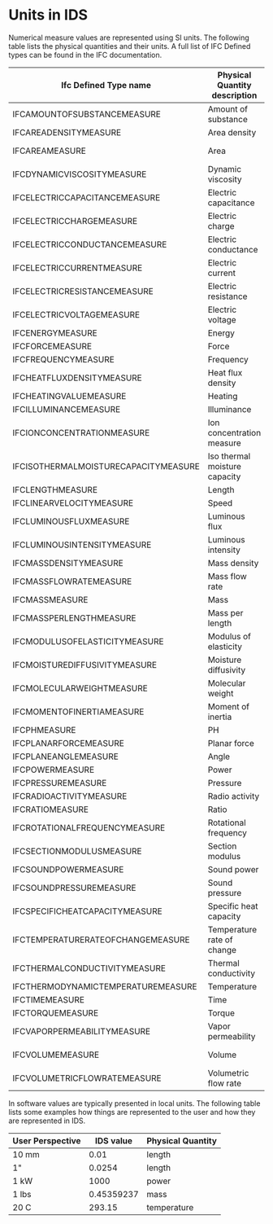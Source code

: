 # Units in IDS

Numerical measure values are represented using SI units. The following table lists the physical quantities and their units.
A full list of IFC Defined types can be found in the IFC documentation.

| Ifc Defined Type name                | Physical Quantity description | Unit         | Unit Symbol | Dimensional exponents   | Unit enumeration                                  |
| ------------------------------------ | ----------------------------- | ------------ | ----------- | ----------------------- | ------------------------------------------------- |
| IFCAMOUNTOFSUBSTANCEMEASURE          | Amount of substance           | mole         | mol         | (0, 0, 0, 0, 0, 1, 0)   | IfcUnitEnum.AMOUNTOFSUBSTANCEUNIT                 |
| IFCAREADENSITYMEASURE                | Area density                  |              | Kg/m2       | (-2, 1, 0, 0, 0, 0, 0)  | IfcDerivedUnitEnum.AREADENSITYUNIT                |
| IFCAREAMEASURE                       | Area                          | square meter | m2          | (2, 0, 0, 0, 0, 0, 0)   | IfcUnitEnum.AREAUNIT                              |
| IFCDYNAMICVISCOSITYMEASURE           | Dynamic viscosity             |              | Pa s        | (-1, 1, -1, 0, 0, 0, 0) | IfcDerivedUnitEnum.DYNAMICVISCOSITYUNIT           |
| IFCELECTRICCAPACITANCEMEASURE        | Electric capacitance          | farad        | F           | (-2, 1, 4, 1, 0, 0, 0)  | IfcUnitEnum.ELECTRICCAPACITANCEUNIT               |
| IFCELECTRICCHARGEMEASURE             | Electric charge               | coulomb      | C           | (0, 0, 1, 1, 0, 0, 0)   | IfcUnitEnum.ELECTRICCHARGEUNIT                    |
| IFCELECTRICCONDUCTANCEMEASURE        | Electric conductance          | siemens      | S           | (-2, -1, 3, 2, 0, 0, 0) | IfcUnitEnum.ELECTRICCONDUCTANCEUNIT               |
| IFCELECTRICCURRENTMEASURE            | Electric current              | ampere       | A           | (0, 0, 0, 1, 0, 0, 0)   | IfcUnitEnum.ELECTRICCURRENTUNIT                   |
| IFCELECTRICRESISTANCEMEASURE         | Electric resistance           | ohm          | Ω           | (2, 1, -3, -2, 0, 0, 0) | IfcUnitEnum.ELECTRICRESISTANCEUNIT                |
| IFCELECTRICVOLTAGEMEASURE            | Electric voltage              | volt         | V           | (2, 1, -3, -1, 0, 0, 0) | IfcUnitEnum.ELECTRICVOLTAGEUNIT                   |
| IFCENERGYMEASURE                     | Energy                        | joule        | J           | (2, 1, -2, 0, 0, 0, 0)  | IfcUnitEnum.ENERGYUNIT                            |
| IFCFORCEMEASURE                      | Force                         | newton       | N           | (1, 1, -2, 0, 0, 0, 0)  | IfcUnitEnum.FORCEUNIT                             |
| IFCFREQUENCYMEASURE                  | Frequency                     | hertz        | Hz          | (0, 0, -1, 0, 0, 0, 0)  | IfcUnitEnum.FREQUENCYUNIT                         |
| IFCHEATFLUXDENSITYMEASURE            | Heat flux density             |              | W/m2        | (0, 1, -3, 0, 0, 0, 0)  | IfcDerivedUnitEnum.HEATFLUXDENSITYUNIT            |
| IFCHEATINGVALUEMEASURE               | Heating                       |              | J/K         | (2, 1, -2, 0, -1, 0, 0) | IfcDerivedUnitEnum.HEATINGVALUEUNIT               |
| IFCILLUMINANCEMEASURE                | Illuminance                   | lux          | lx          | (-2, 0, 0, 0, 0, 0, 1)  | IfcUnitEnum.ILLUMINANCEUNIT                       |
| IFCIONCONCENTRATIONMEASURE           | Ion concentration measure     |              | mol/m3      | (-3, 1, 0, 0, 0, 0, 0)  | IfcDerivedUnitEnum.IONCONCENTRATIONUNIT           |
| IFCISOTHERMALMOISTURECAPACITYMEASURE | Iso thermal moisture capacity |              | m3/Kg       | (3, -1, 0, 0, 0, 0, 0)  | IfcDerivedUnitEnum.ISOTHERMALMOISTURECAPACITYUNIT |
| IFCLENGTHMEASURE                     | Length                        | meter        | m           | (1, 0, 0, 0, 0, 0, 0)   | IfcUnitEnum.LENGTHUNIT                            |
| IFCLINEARVELOCITYMEASURE             | Speed                         |              | m/s         | (1, 0, -1, 0, 0, 0, 0)  | IfcDerivedUnitEnum.LINEARVELOCITYUNIT             |
| IFCLUMINOUSFLUXMEASURE               | Luminous flux                 | Lumen        | lm          | (0, 0, 0, 0, 0, 0, 1)   | IfcUnitEnum.LUMINOUSFLUXUNIT                      |
| IFCLUMINOUSINTENSITYMEASURE          | Luminous intensity            | candela      | cd          | (0, 0, 0, 0, 0, 0, 1)   | IfcUnitEnum.LUMINOUSINTENSITYUNIT                 |
| IFCMASSDENSITYMEASURE                | Mass density                  |              | Kg/m3       | (-3, 1, 0, 0, 0, 0, 0)  | IfcDerivedUnitEnum.MASSDENSITYUNIT                |
| IFCMASSFLOWRATEMEASURE               | Mass flow rate                |              | Kg/s        | (0, 1, -1, 0, 0, 0, 0)  | IfcDerivedUnitEnum.MASSFLOWRATEUNIT               |
| IFCMASSMEASURE                       | Mass                          | kilogram     | Kg          | (0, 1, 0, 0, 0, 0, 0)   | IfcUnitEnum.MASSUNIT                              |
| IFCMASSPERLENGTHMEASURE              | Mass per length               |              | Kg/m        | (-1, 1, 0, 0, 0, 0, 0)  | IfcDerivedUnitEnum.MASSPERLENGTHUNIT              |
| IFCMODULUSOFELASTICITYMEASURE        | Modulus of elasticity         |              | N/m2        | (-1, 1, -2, 0, 0, 0, 0) | IfcDerivedUnitEnum.MODULUSOFELASTICITYUNIT        |
| IFCMOISTUREDIFFUSIVITYMEASURE        | Moisture diffusivity          |              | m3/s        | (3, 0, -1, 0, 0, 0, 0)  | IfcDerivedUnitEnum.MOISTUREDIFFUSIVITYUNIT        |
| IFCMOLECULARWEIGHTMEASURE            | Molecular weight              |              | Kg/mol      | (0, 1, 0, 0, 0, -1, 0)  | IfcDerivedUnitEnum.MOLECULARWEIGHTUNIT            |
| IFCMOMENTOFINERTIAMEASURE            | Moment of inertia             |              | m4          | (4, 0, 0, 0, 0, 0, 0)   | IfcDerivedUnitEnum.MOMENTOFINERTIAUNIT            |
| IFCPHMEASURE                         | PH                            |              | PH          | (0, 0, 0, 0, 0, 0, 0)   | IfcDerivedUnitEnum.PHUNIT                         |
| IFCPLANARFORCEMEASURE                | Planar force                  |              | Pa          | (-1, 1, -2, 0, 0, 0, 0) | IfcDerivedUnitEnum.PLANARFORCEUNIT                |
| IFCPLANEANGLEMEASURE                 | Angle                         | radian       | rad         | (0, 0, 0, 0, 0, 0, 0)   | IfcUnitEnum.PLANEANGLEUNIT                        |
| IFCPOWERMEASURE                      | Power                         | watt         | W           | (2, 1, -3, 0, 0, 0, 0   | IfcUnitEnum.POWERUNIT                             |
| IFCPRESSUREMEASURE                   | Pressure                      | pascal       | Pa          | (-1, 1, -2, 0, 0, 0, 0) | IfcUnitEnum.PRESSUREUNIT                          |
| IFCRADIOACTIVITYMEASURE              | Radio activity                | Becqurel     | Bq          | (0, 0, -1, 0, 0, 0, 0)  | IfcUnitEnum.RADIOACTIVITYUNIT                     |
| IFCRATIOMEASURE                      | Ratio                         | Percent      | %           | (0, 0, 0, 0, 0, 0, 0)   |                                                   |
| IFCROTATIONALFREQUENCYMEASURE        | Rotational frequency          | hertz        | Hz          | (0, 0, -1, 0, 0, 0, 0)  | IfcDerivedUnitEnum.ROTATIONALFREQUENCYUNIT        |
| IFCSECTIONMODULUSMEASURE             | Section modulus               |              | m3          | (3, 0, 0, 0, 0, 0, 0)   | IfcDerivedUnitEnum.SECTIONMODULUSUNIT             |
| IFCSOUNDPOWERMEASURE                 | Sound power                   | decibel      | db          | (0, 0, 0, 0, 0, 0, 0)   | IfcDerivedUnitEnum.SOUNDPOWERUNIT                 |
| IFCSOUNDPRESSUREMEASURE              | Sound pressure                | decibel      | db          | (0, 0, 0, 0, 0, 0, 0)   | IfcDerivedUnitEnum.SOUNDPRESSUREUNIT              |
| IFCSPECIFICHEATCAPACITYMEASURE       | Specific heat capacity        |              | J/Kg K      | (2, 0, -2, 0, -1, 0, 0) | IfcDerivedUnitEnum.SPECIFICHEATCAPACITYUNIT       |
| IFCTEMPERATURERATEOFCHANGEMEASURE    | Temperature rate of change    |              | K/s         | (0, 0, -1, 0, 1, 0, 0)  | IfcDerivedUnitEnum.TEMPERATURERATEOFCHANGEUNIT    |
| IFCTHERMALCONDUCTIVITYMEASURE        | Thermal conductivity          |              | W/m K       | (1, 1, -3, 0, -1, 0, 0) | IfcDerivedUnitEnum.THERMALCONDUCTANCEUNIT         |
| IFCTHERMODYNAMICTEMPERATUREMEASURE   | Temperature                   | kelvin       | K           | (0, 0, 0, 0, 1, 0, 0)   | IfcUnitEnum.THERMODYNAMICTEMPERATUREUNIT          |
| IFCTIMEMEASURE                       | Time                          | second       | s           | (0, 0, 1, 0, 0, 0, 0)   | IfcUnitEnum.TIMEUNIT                              |
| IFCTORQUEMEASURE                     | Torque                        |              | N m         | (2, 1, -2, 0, 0, 0, 0)  | IfcDerivedUnitEnum.TORQUEUNIT                     |
| IFCVAPORPERMEABILITYMEASURE          | Vapor permeability            |              | Kg / s m Pa | (0, 0, 1, 0, 0, 0, 0)   | IfcDerivedUnitEnum.VAPORPERMEABILITYUNIT          |
| IFCVOLUMEMEASURE                     | Volume                        | cubic meter  | m3          | (3, 0, 0, 0, 0, 0, 0)   | IfcUnitEnum.VOLUMEUNIT                            |
| IFCVOLUMETRICFLOWRATEMEASURE         | Volumetric flow rate          |              | m3/s        | (3, 0, -1, 0, 0, 0, 0)  | IfcDerivedUnitEnum.VOLUMETRICFLOWRATEUNIT         |

In software values are typically presented in local units. The following table lists some examples how things are represented to the user and how they are represented in IDS.

| User Perspective | IDS value  | Physical Quantity |
| ---------------- | ---------- | ----------------- |
| 10 mm            | 0.01       | length            |
| 1"               | 0.0254     | length            |
| 1 kW             | 1000       | power             |
| 1 lbs            | 0.45359237 | mass              |
| 20 C             | 293.15     | temperature       |
